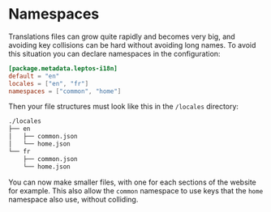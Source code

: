 # Namespaces

Translations files can grow quite rapidly and becomes very big, and avoiding key collisions can be hard without avoiding long names.
To avoid this situation you can declare namespaces in the configuration:

```toml
[package.metadata.leptos-i18n]
default = "en"
locales = ["en", "fr"]
namespaces = ["common", "home"]
```

Then your file structures must look like this in the `/locales` directory:

```bash
./locales
├── en
│   ├── common.json
│   └── home.json
└── fr
    ├── common.json
    └── home.json
```

You can now make smaller files, with one for each sections of the website for example.
This also allow the `common` namespace to use keys that the `home` namespace also use, without colliding.
